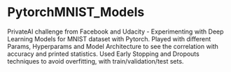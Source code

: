# PytorchMNIST_Models
PrivateAI challenge from Facebook and Udacity - Experimenting with Deep Learning Models for MNIST dataset with Pytorch. Played with different Params, Hyperparams and Model Architecture to see the correlation with accuracy and printed statistics. Used Early Stopping and Dropouts techniques to avoid overfitting, with train/validation/test sets. 
